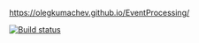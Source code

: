 
https://olegkumachev.github.io/EventProcessing/


[![Build status](https://ci.appveyor.com/api/projects/status/78c24gf5fk7m77j3?svg=true)](https://ci.appveyor.com/project/OlegKumachev/eventprocessing-1xbmb/actions/workflows/web.yml)

